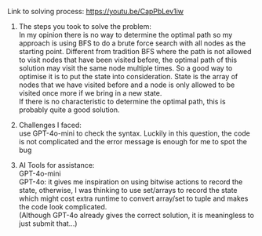 Link to solving process: https://youtu.be/CapPbLev1iw
1) The steps you took to solve the problem:  
In my opinion there is no way to determine the optimal path so my approach is using BFS to do a brute force search with all nodes as the starting point. 
Different from tradition BFS where the path is not allowed to visit nodes that have been visited before, the optimal path of this solution may visit the same node multiple times. So a good way to optimise it is to put the state into consideration. State is the array of nodes that we have visited before and a node is only allowed to be visited once more if we bring in a new state.    
If there is no characteristic to determine the optimal path, this is probably quite a good solution.

2) Challenges I faced:  
use GPT-4o-mini to check the syntax. Luckily in this question, the code is not complicated and the error message is enough for me to spot the bug

3) AI Tools for assistance:  
GPT-4o-mini  
GPT-4o: it gives me inspiration on using bitwise actions to record the state, otherwise, I was thinking to use set/arrays to record the state which might cost extra runtime to convert array/set to tuple and makes the code look complicated.  
(Although GPT-4o already gives the correct solution, it is meaningless to just submit that...) 